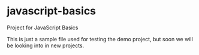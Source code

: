 # javascript-basics
Project for JavaScript Basics

This is just a sample file used for testing the demo project, but soon we will be looking into in new projects.
